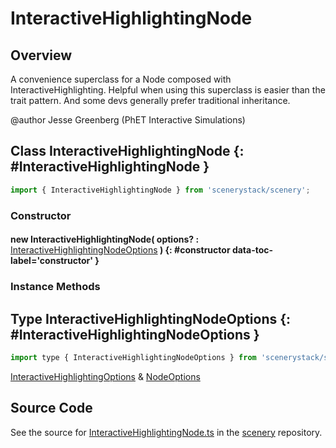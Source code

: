 # InteractiveHighlightingNode

## Overview

A convenience superclass for a Node composed with InteractiveHighlighting. Helpful when using this superclass is
easier than the trait pattern. And some devs generally prefer traditional inheritance.

@author Jesse Greenberg (PhET Interactive Simulations)

## Class InteractiveHighlightingNode {: #InteractiveHighlightingNode }


```js
import { InteractiveHighlightingNode } from 'scenerystack/scenery';
```
### Constructor

#### new InteractiveHighlightingNode( options? : <span style="font-weight: 400;">[InteractiveHighlightingNodeOptions](../scenery/InteractiveHighlightingNode.md#InteractiveHighlightingNodeOptions)</span> ) {: #constructor data-toc-label='constructor' }

### Instance Methods





## Type InteractiveHighlightingNodeOptions {: #InteractiveHighlightingNodeOptions }


```js
import type { InteractiveHighlightingNodeOptions } from 'scenerystack/scenery';
```
[InteractiveHighlightingOptions](../scenery/InteractiveHighlighting.md#InteractiveHighlightingOptions) &amp; [NodeOptions](../scenery/Node.md#NodeOptions)



## Source Code

See the source for [InteractiveHighlightingNode.ts](https://github.com/phetsims/scenery/blob/main/js/accessibility/voicing/nodes/InteractiveHighlightingNode.ts) in the [scenery](https://github.com/phetsims/scenery) repository.
